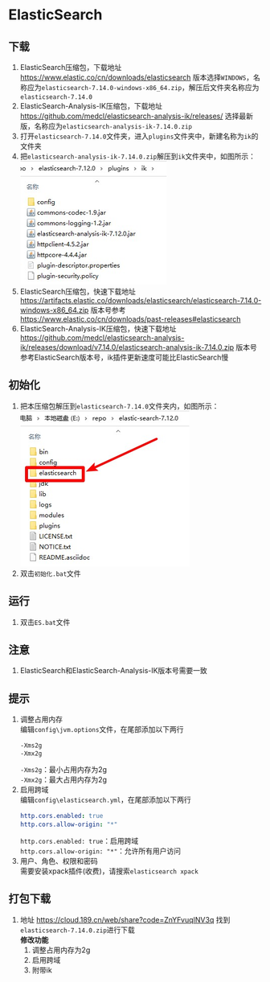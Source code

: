 # ElasticSearch

## 下载
1. ElasticSearch压缩包，下载地址 https://www.elastic.co/cn/downloads/elasticsearch 版本选择`WINDOWS`，名称应为`elasticsearch-7.14.0-windows-x86_64.zip`，解压后文件夹名称应为`elasticsearch-7.14.0`
2. ElasticSearch-Analysis-IK压缩包，下载地址 https://github.com/medcl/elasticsearch-analysis-ik/releases/ 选择最新版，名称应为`elasticsearch-analysis-ik-7.14.0.zip`
3. 打开`elasticsearch-7.14.0`文件夹，进入`plugins`文件夹中，新建名称为`ik`的文件夹
4. 把`elasticsearch-analysis-ik-7.14.0.zip`解压到`ik`文件夹中，如图所示：  
![ik解压示例](img/ik解压示例.jpg)
5. ElasticSearch压缩包，快速下载地址 https://artifacts.elastic.co/downloads/elasticsearch/elasticsearch-7.14.0-windows-x86_64.zip 版本号参考 https://www.elastic.co/cn/downloads/past-releases#elasticsearch
6. ElasticSearch-Analysis-IK压缩包，快速下载地址 https://github.com/medcl/elasticsearch-analysis-ik/releases/download/v7.14.0/elasticsearch-analysis-ik-7.14.0.zip 版本号参考ElasticSearch版本号，ik插件更新速度可能比ElasticSearch慢

## 初始化
1. 把本压缩包解压到`elasticsearch-7.14.0`文件夹内，如图所示：  
![初始化示例](img/初始化示例.jpg)
2. 双击`初始化.bat`文件

## 运行
1. 双击`ES.bat`文件

## 注意
1. ElasticSearch和ElasticSearch-Analysis-IK版本号需要一致

## 提示
1. 调整占用内存  
   编辑`config\jvm.options`文件，在尾部添加以下两行
   ```properties
   -Xms2g
   -Xmx2g
   ```
   `-Xms2g`：最小占用内存为2g  
   `-Xmx2g`：最大占用内存为2g  
2. 启用跨域  
   编辑`config\elasticsearch.yml`，在尾部添加以下两行
   ```yml
   http.cors.enabled: true
   http.cors.allow-origin: "*"
   ```
   `http.cors.enabled: true`：启用跨域  
   `http.cors.allow-origin: "*"`：允许所有用户访问
3. 用户、角色、权限和密码  
   需要安装xpack插件(收费)，请搜索`elasticsearch xpack`

## 打包下载
1. 地址 https://cloud.189.cn/web/share?code=ZnYFvuqINV3q 找到`elasticsearch-7.14.0.zip`进行下载  
   **修改功能**
   1. 调整占用内存为2g
   2. 启用跨域
   3. 附带ik
